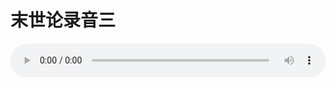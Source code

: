 # 末世论录音三

<audio style="width: 100%;" preload="false" controls controlslist="nodownload"><source src="//cdn.simai.ml/audio/mp3/old/27424.mp3" type="audio/mpeg">Your browser does not support the audio element.</audio>


